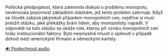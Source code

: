 
Politická předpojatost, která zatemnila diskusi o problému monopolu, nevěnovala pozornost základním otázkám, jež tento problém zahrnuje. Když se člověk zabývá jakýmkoli případem monopolních cen, nejdříve si musí položit otázku, jaké překážky brání lidem, aby monopolisty napadli. V odpovědi na tuto otázku se ukáže role, kterou při vzniku monopolních cen hrály institucionální faktory. Bylo nesmyslné mluvit o spiknutí v případě dohod mezi americkými firmami a německými kartely.

[🔊 Poslechnout audio](/data/7-paragraphs/audio/chapter_67/para_006-Politick-pedpojatost-kter-zatemnila-diskusi-o.mp3)
